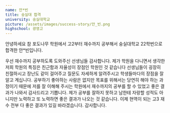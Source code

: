 ```yaml
---
name: 안*빈
title: 숭실대 합격
university: 숭실대학교
picture: /assets/images/success-story/안_빈.png
highschool: 광영고
--- 
```


안녕하세요 참 포도나무 학원에서 고2부터 재수까지 공부해서 숭실대학교 22학번으로 합격한 안*빈입니다. 

우선 재수까지 공부하도록 도와주신 선생님들 감사합니다. 제가 학원을 다니면서 생각한 저희 학원의 특징은 친근함과 자율성이 장점인 학원인 것 같습니다 선생님들이 굉장히 친절하시고 장난도 같이 걸어주고 질문도 자세하게 알려주시고 학생들마다의 장점을 잘 알고 계십니다. 공부하기 좋아하는 사람은 없지만 목표를 위해서는 당연히 해야 하는 과정이기 때문에 저를 잘 이해해 주시는 학원에서 재수까지의 공부를 할 수 있었고 좋은 결과가 나와서 감사드리고 기쁩니다. 제가 공부를 잘하지 못하고 남한테 자랑할 성적도 아니지만 노력하고 또 노력하면 좋은 결과가 나오는 것 같습니다. 이제 현역이 되는 고3 재수 전부 다 좋은 결과가 있길 바라겠습니다. 감사합니다.